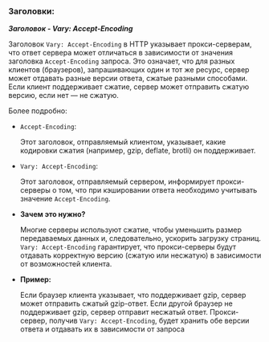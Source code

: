 ### Заголовки:

***Заголовок - Vary: Accept-Encoding***

Заголовок `Vary: Accept-Encoding` в HTTP указывает прокси-серверам, что ответ сервера может отличаться в зависимости от значения заголовка `Accept-Encoding` запроса. Это означает, что для разных клиентов (браузеров), запрашивающих один и тот же ресурс, сервер может отдавать разные версии ответа, сжатые разными способами. Если клиент поддерживает сжатие, сервер может отправить сжатую версию, если нет — не сжатую. 

Более подробно:

- `Accept-Encoding`:
    
    Этот заголовок, отправляемый клиентом, указывает, какие кодировки сжатия (например, gzip, deflate, brotli) он поддерживает. 
    

- `Vary: Accept-Encoding`:
    
    Этот заголовок, отправляемый сервером, информирует прокси-серверы о том, что при кэшировании ответа необходимо учитывать значение `Accept-Encoding`. 
    

- **Зачем это нужно?**
    
    Многие серверы используют сжатие, чтобы уменьшить размер передаваемых данных и, следовательно, ускорить загрузку страниц. `Vary: Accept-Encoding` гарантирует, что прокси-серверы будут отдавать корректную версию (сжатую или несжатую) в зависимости от возможностей клиента. 
    

- **Пример:**
    
    Если браузер клиента указывает, что поддерживает gzip, сервер может отправить сжатый gzip-ответ. Если другой браузер не поддерживает gzip, сервер отправит несжатый ответ. Прокси-сервер, получив `Vary: Accept-Encoding`, будет хранить обе версии ответа и отдавать их в зависимости от запроса
